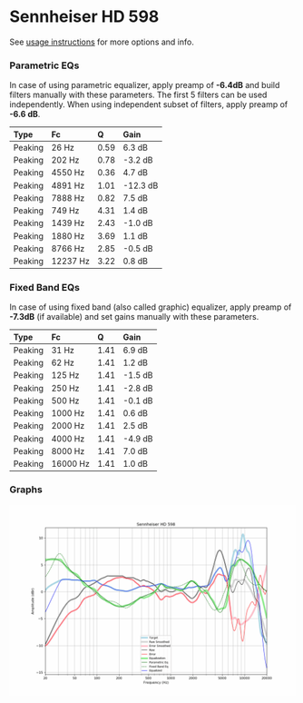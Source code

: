 # Sennheiser HD 598
See [usage instructions](https://github.com/jaakkopasanen/AutoEq#usage) for more options and info.

### Parametric EQs
In case of using parametric equalizer, apply preamp of **-6.4dB** and build filters manually
with these parameters. The first 5 filters can be used independently.
When using independent subset of filters, apply preamp of **-6.6 dB**.

| Type    | Fc       |    Q | Gain     |
|:--------|:---------|:-----|:---------|
| Peaking | 26 Hz    | 0.59 | 6.3 dB   |
| Peaking | 202 Hz   | 0.78 | -3.2 dB  |
| Peaking | 4550 Hz  | 0.36 | 4.7 dB   |
| Peaking | 4891 Hz  | 1.01 | -12.3 dB |
| Peaking | 7888 Hz  | 0.82 | 7.5 dB   |
| Peaking | 749 Hz   | 4.31 | 1.4 dB   |
| Peaking | 1439 Hz  | 2.43 | -1.0 dB  |
| Peaking | 1880 Hz  | 3.69 | 1.1 dB   |
| Peaking | 8766 Hz  | 2.85 | -0.5 dB  |
| Peaking | 12237 Hz | 3.22 | 0.8 dB   |

### Fixed Band EQs
In case of using fixed band (also called graphic) equalizer, apply preamp of **-7.3dB**
(if available) and set gains manually with these parameters.

| Type    | Fc       |    Q | Gain    |
|:--------|:---------|:-----|:--------|
| Peaking | 31 Hz    | 1.41 | 6.9 dB  |
| Peaking | 62 Hz    | 1.41 | 1.2 dB  |
| Peaking | 125 Hz   | 1.41 | -1.5 dB |
| Peaking | 250 Hz   | 1.41 | -2.8 dB |
| Peaking | 500 Hz   | 1.41 | -0.1 dB |
| Peaking | 1000 Hz  | 1.41 | 0.6 dB  |
| Peaking | 2000 Hz  | 1.41 | 2.5 dB  |
| Peaking | 4000 Hz  | 1.41 | -4.9 dB |
| Peaking | 8000 Hz  | 1.41 | 7.0 dB  |
| Peaking | 16000 Hz | 1.41 | 1.0 dB  |

### Graphs
![](./Sennheiser%20HD%20598.png)